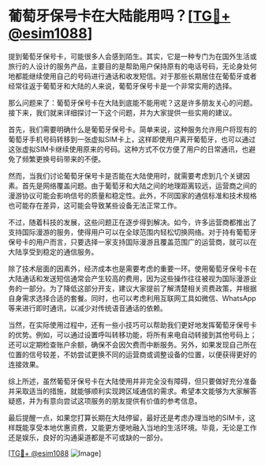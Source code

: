 # 葡萄牙保号卡在大陆能用吗？[[TG💪+ @esim1088](https://t.me/s/esim1088)]

提到葡萄牙保号卡，可能很多人会感到陌生。其实，它是一种专门为在国外生活或旅行的人设计的服务产品，主要目的是帮助用户保持原有的电话号码，无论身处何地都能继续使用自己的号码进行通话和收发短信。对于那些长期居住在葡萄牙或者经常往返于葡萄牙和大陆的人来说，葡萄牙保号卡是一个非常实用的选择。

那么问题来了：葡萄牙保号卡在大陆到底能不能用呢？这是许多朋友关心的问题。接下来，我们就来详细探讨一下这个问题，并为大家提供一些实用的建议。

首先，我们需要明确什么是葡萄牙保号卡。简单来说，这种服务允许用户将现有的葡萄牙手机号码转移到一张虚拟SIM卡上，这样即使用户离开葡萄牙，也可以通过这张虚拟SIM卡继续使用原来的号码。这种方式不仅方便了用户的日常通讯，也避免了频繁更换号码带来的不便。

然而，当我们讨论葡萄牙保号卡是否能在大陆使用时，就需要考虑到几个关键因素。首先是网络覆盖问题。由于葡萄牙和大陆之间的地理距离较远，运营商之间的漫游协议可能会影响信号的质量和稳定性。此外，不同国家的通信标准和技术规格也可能存在差异，这可能会导致某些设备无法正常工作。

不过，随着科技的发展，这些问题正在逐步得到解决。如今，许多运营商都推出了支持国际漫游的服务，使得用户可以在全球范围内轻松切换网络。对于持有葡萄牙保号卡的用户而言，只要选择一家支持国际漫游且覆盖范围广的运营商，就可以在大陆享受到稳定的通信服务。

除了技术层面的因素外，经济成本也是需要考虑的重要一环。使用葡萄牙保号卡在大陆通话和发送短信通常会产生较高的费用，因为这些操作往往被视为国际漫游业务的一部分。为了降低这部分开支，建议大家提前了解清楚相关资费政策，并根据自身需求选择合适的套餐。同时，也可以考虑利用互联网工具如微信、WhatsApp等来进行即时通讯，以减少对传统语音通话的依赖。

当然，在实际使用过程中，还有一些小技巧可以帮助我们更好地发挥葡萄牙保号卡的优势。例如，可以通过设置呼叫转移功能，将所有来电自动转接到其他号码上；还可以定期检查账户余额，确保不会因欠费而中断服务。另外，如果发现自己所在位置的信号较差，不妨尝试更换不同的运营商或调整设备的位置，以便获得更好的连接效果。

综上所述，虽然葡萄牙保号卡在大陆使用并非完全没有障碍，但只要做好充分准备并采取适当的措施，就能够顺利实现跨区域通信的需求。希望本文能够为大家解答疑惑，并为有意向尝试这项服务的朋友提供有价值的参考信息。

最后提醒一点，如果您打算长期在大陆停留，最好还是考虑办理当地的SIM卡，这样既能享受本地优惠资费，又能更方便地融入当地的生活环境。毕竟，无论是工作还是娱乐，良好的沟通渠道都是不可或缺的一部分。

[[TG💪+ @esim1088](https://t.me/s/esim1088) ![Image](https://i.postimg.cc/4NQfJmqS/Snipaste-2025-05-13-00-14-12.png)]